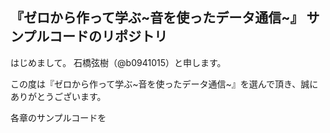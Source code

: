 ## 『ゼロから作って学ぶ\~音を使ったデータ通信~』 サンプルコードのリポジトリ
はじめまして。 石橋弦樹（@b0941015）と申します。

この度は『ゼロから作って学ぶ\~音を使ったデータ通信~』を選んで頂き、誠にありがとうございます。

各章のサンプルコードを


